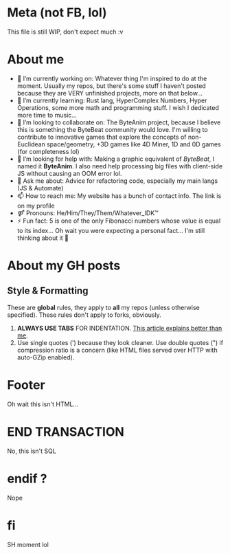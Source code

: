 # Meta (not FB, lol)
This file is still WIP, don't expect much :v

# About me
- 🔭 I’m currently working on: Whatever thing I'm inspired to do at the moment. Usually my repos, but there's some stuff I haven't posted because they are VERY unfinished projects, more on that below...
- 🌱 I’m currently learning: Rust lang, HyperComplex Numbers, Hyper Operations, some more math and programming stuff. I wish I dedicated more time to music...
- 👯 I’m looking to collaborate on: The ByteAnim project, because I believe this is something the ByteBeat community would love. I'm willing to contribute to innovative games that explore the concepts of non-Euclidean space/geometry, +3D games like 4D Miner, 1D and 0D games (for completeness lol)
- 🤔 I’m looking for help with: Making a graphic equivalent of *ByteBeat*, I named it **ByteAnim**. I also need help processing big files with client-side JS without causing an OOM error lol.
- 💬 Ask me about: Advice for refactoring code, especially my main langs (JS & Automate)
- 📫 How to reach me: My website has a bunch of contact info. The link is on my profile
- ⚤ Pronouns: He/Him/They/Them/Whatever_IDK™
- ⚡ Fun fact: 5 is one of the only Fibonacci numbers whose value is equal to its index... Oh wait you were expecting a personal fact... I'm still thinking about it 🤔

# About my GH posts
<!--Here I'll explain stuff about repos, gists, etc...-->
## Style & Formatting
These are **global** rules, they apply to **all** my repos (unless otherwise specified). These rules don't apply to forks, obviously.
1. **ALWAYS USE TABS** FOR INDENTATION. [This article explains better than me](https://dev.to/alexandersandberg/why-we-should-default-to-tabs-instead-of-spaces-for-an-accessible-first-environment-101f).
2. Use single quotes (') because they look cleaner. Use double quotes (") if compression ratio is a concern (like HTML files served over HTTP with auto-GZip enabled).


# Footer
Oh wait this isn't HTML...

# END TRANSACTION
No, this isn't SQL

# endif ?
Nope

# fi
SH moment lol
